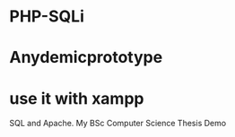 # PHP-SQLi
# Anydemicprototype
# use it with xampp 
SQL and Apache.
My BSc Computer Science Thesis Demo
